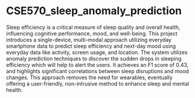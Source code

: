 # CSE570_sleep_anomaly_prediction
Sleep efficiency is a critical measure of sleep quality and overall health, influencing cognitive performance, mood, and well-being. This project introduces a single-device, multi-modal approach utilizing everyday smartphone data to predict sleep efficiency and next-day mood using everyday data like activity, screen usage, and location. The system utilizes anomaly prediction techniques to discover the sudden drops in sleeping efficiency which will help to alert the users. It achieves an F1 score of 0.43, and highlights significant correlations between sleep disruptions and mood changes. This approach removes the need for wearables, eventually  offering a user-friendly, non-intrusive method to enhance sleep and mental health.


